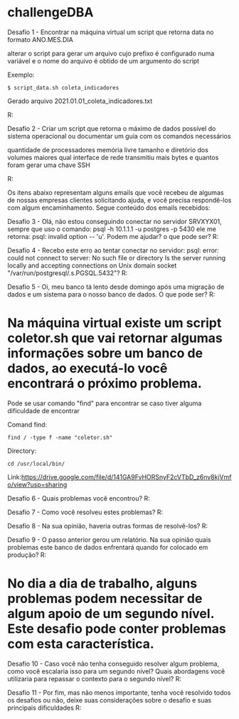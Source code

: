 # challengeDBA

Desafio 1 - Encontrar na máquina virtual um script que retorna data no formato ANO.MES.DIA

alterar o script para gerar um arquivo cujo prefixo é configurado numa variável e o nome do arquivo é obtido de um argumento do script

Exemplo:

````
$ script_data.sh coleta_indicadores
````

Gerado arquivo 2021.01.01_coleta_indicadores.txt

R:

Desafio 2 - Criar um script que retorna o máximo de dados possível do sistema operacional ou documentar um guia com os comandos necessários

quantidade de processadores
memória livre
tamanho e diretório dos volumes maiores
qual interface de rede transmitiu mais bytes e quantos foram
gerar uma chave SSH

R:

Os itens abaixo representam alguns emails que você recebeu de algumas de nossas empresas clientes solicitando ajuda, e você precisa respondê-los com algum encaminhamento. Segue conteúdo dos emails recebidos:

Desafio 3 - Olá, não estou conseguindo conectar no servidor SRVXYX01, sempre que uso o comando: psql -h 10.1.1.1 -u postgres -p 5430 ele me retorna: psql: invalid option -- 'u'. Podem me ajudar? o que pode ser?
R:

Desafio 4 - Recebo este erro ao tentar conectar no servidor: psql: error: could not connect to server: No such file or directory Is the server running locally and accepting connections on Unix domain socket "/var/run/postgresql/.s.PGSQL.5432"?
R:

Desafio 5 - Oi, meu banco tá lento desde domingo após uma migração de dados e um sistema para o nosso banco de dados. O que pode ser?
R:

# Na máquina virtual existe um script coletor.sh que vai retornar algumas informações sobre um banco de dados, ao executá-lo você encontrará o próximo problema.

Pode se usar comando "find" para encontrar se caso tiver alguma dificuldade de encontrar

Comand find:

````
find / -type f -name "coletor.sh"
````

Directory: 

````
cd /usr/local/bin/
````

Link:https://drive.google.com/file/d/141GA9FvHORSnyF2cVTbD_z6nv8kjVmfo/view?usp=sharing

Desafio 6 - Quais problemas você encontrou?
R:

Desafio 7 - Como você resolveu estes problemas?
R:

Desafio 8 - Na sua opinião, haveria outras formas de resolvê-los?
R:

Desafio 9 - O passo anterior gerou um relatório. Na sua opinião quais problemas este banco de dados enfrentará quando for colocado em produção?
R:

# No dia a dia de trabalho, alguns problemas podem necessitar de algum apoio de um segundo nível. Este desafio pode conter problemas com esta característica.

Desafio 10 - Caso você não tenha conseguido resolver algum problema, como você escalaria isso para um segundo nível? Quais abordagens você utilizaria para repassar o contexto para o segundo nível?
R:

Desafio 11 - Por fim, mas não menos importante, tenha você resolvido todos os desafios ou não, deixe suas considerações sobre o desafio e suas principais dificuldades
R:




